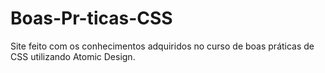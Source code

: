 # Boas-Pr-ticas-CSS
Site feito com os conhecimentos adquiridos no curso de boas práticas de CSS utilizando  Atomic Design.

